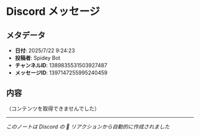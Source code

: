 # Discord メッセージ

## メタデータ
- **日付**: 2025/7/22 9:24:23
- **投稿者**: Spidey Bot
- **チャンネルID**: 1389835531503927487
- **メッセージID**: 1397147255995240459

## 内容

（コンテンツを取得できませんでした）

---
*このノートは Discord の 📝 リアクションから自動的に作成されました*
